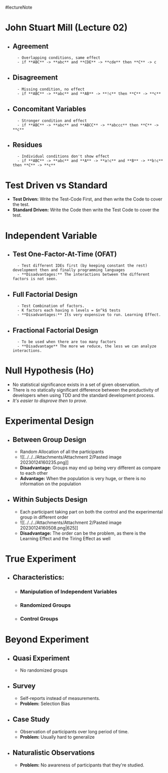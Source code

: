 #lectureNote
# John Stuart Mill (Lecture 02)
- ## Agreement
		- Overlapping conditions, same effect
		- if **ABC** -> **abc** and **CDE** -> **cde** then **C** -> c
- ## Disagreement
		- Missing condition, no effect
		- if **ABC** -> **abc** and **AB** -> **!c** then **C** -> **c**
- ## Concomitant Variables
		- Stronger condition and effect
		- if **ABC** -> **abc** and **ABCC** -> **abccc** then **C** -> **c**
- ## Residues
		- Individual conditions don't show effect
		- if **ABC** -> **abc** and **A** -> **a!c** and **B** -> **b!c** then **C** -> **c**

# Test Driven vs Standard
- **Test Driven:** Write the Test-Code First, and then write the Code to cover the test.
- **Standard Driven:** Write the Code then write the Test Code to cover the test.

# Independent Variable
- ## Test One-Factor-At-Time (OFAT)
		- Test different IDEs first (by keeping constant the rest) development then and finally programming languages
		- **Disadvantages:** The interactions between the different factors is not seen.
- ## Full Factorial Design
		- Test Combination of factors.
		- K factors each having n levels = $n^k$ tests
		- **Disadvantages:** Its very expensive to run. Learning Effect.
- ## Fractional Factorial Design
		- To be used when there are too many factors
		- **Disadvantage** The more we reduce, the less we can analyze interactions.

# Null Hypothesis (H*o*)
- No statistical significance exists in a set of given observation.
- There is no statically significant difference between the productivity of developers when using TDD and the standard development process.
- *It's easier to disprove then to prove.*

# Experimental Design
- ## Between Group Design
	- Random Allocation of all the participants
	- ![[../../../Attachments/Attachment 2/Pasted image 20230124160235.png]]
	- **Disadvantage:** Groups may end up being very different as compare to each other
	- **Advantage:** When the population is very huge, or there is no information on the population
- ## Within Subjects Design
	- Each participant taking part on both the control and the experimental group in different order
	- ![[../../../Attachments/Attachment 2/Pasted image 20230124160508.png|625]]
	- **Disadvantage:** The order can be the problem, as there is the Learning Effect and the Tiring Effect as well

# True Experiment
- ## Characteristics:
	- ### Manipulation of Independent Variables
	- ### Randomized Groups
	- ### Control Groups

# Beyond Experiment
- ## Quasi Experiment
	- No randomized groups
- ## Survey
	- Self-reports instead of measurements.
	- **Problem:** Selection Bias
- ## Case Study
	- Observation of participants over long period of time.
	- **Problem:** Usually hard to generalize
- ## Naturalistic Observations
	- **Problem:** No awareness of participants that they're studied.